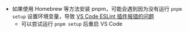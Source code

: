 - 如果使用 Homebrew 等方法安装 pnpm，可能会遇到因为没有运行 `pnpm setup` 设置环境变量，导致  [VS Code ESLint 插件报错的问题](https://github.com/microsoft/vscode-eslint/pull/1475)
	- 可以尝试运行 `pnpm setup` 后重启 VS Code